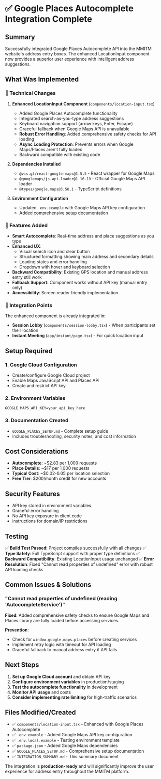 # ✅ Google Places Autocomplete Integration Complete

## Summary

Successfully integrated Google Places Autocomplete API into the MMITM website's address entry boxes. The enhanced LocationInput component now provides a superior user experience with intelligent address suggestions.

## What Was Implemented

### 🔧 Technical Changes

1. **Enhanced LocationInput Component** (`components/location-input.tsx`)

   - Added Google Places Autocomplete functionality
   - Integrated search-as-you-type address suggestions
   - Keyboard navigation support (arrow keys, Enter, Escape)
   - Graceful fallback when Google Maps API is unavailable
   - **Robust Error Handling**: Added comprehensive safety checks for API loading
   - **Async Loading Protection**: Prevents errors when Google Maps/Places aren't fully loaded
   - Backward compatible with existing code

2. **Dependencies Installed**

   - `@vis.gl/react-google-maps@1.5.5` - React wrapper for Google Maps
   - `@googlemaps/js-api-loader@1.16.10` - Official Google Maps API loader
   - `@types/google.maps@3.58.1` - TypeScript definitions

3. **Environment Configuration**
   - Updated `.env.example` with Google Maps API key configuration
   - Added comprehensive setup documentation

### 🎯 Features Added

- **Smart Autocomplete**: Real-time address and place suggestions as you type
- **Enhanced UX**:
  - Visual search icon and clear button
  - Structured formatting showing main address and secondary details
  - Loading states and error handling
  - Dropdown with hover and keyboard selection
- **Backward Compatibility**: Existing GPS location and manual address entry still work
- **Fallback Support**: Component works without API key (manual entry only)
- **Accessibility**: Screen reader friendly implementation

### 📍 Integration Points

The enhanced component is already integrated in:

- **Session Lobby** (`components/session-lobby.tsx`) - When participants set their location
- **Instant Meeting** (`app/instant/page.tsx`) - For quick location input

## Setup Required

### 1. Google Cloud Configuration

- Create/configure Google Cloud project
- Enable Maps JavaScript API and Places API
- Create and restrict API key

### 2. Environment Variables

```env
GOOGLE_MAPS_API_KEY=your_api_key_here
```

### 3. Documentation Created

- `GOOGLE_PLACES_SETUP.md` - Complete setup guide
- Includes troubleshooting, security notes, and cost information

## Cost Considerations

- **Autocomplete**: ~$2.83 per 1,000 requests
- **Place Details**: ~$17 per 1,000 requests
- **Typical Cost**: ~$0.02-0.05 per location selection
- **Free Tier**: $200/month credit for new accounts

## Security Features

- API key stored in environment variables
- Graceful error handling
- No API key exposure in client code
- Instructions for domain/IP restrictions

## Testing

✅ **Build Test Passed**: Project compiles successfully with all changes
✅ **Type Safety**: Full TypeScript support with proper type definitions
✅ **Backward Compatibility**: Existing LocationInput usage unchanged
✅ **Error Resolution**: Fixed "Cannot read properties of undefined" error with robust API loading checks

## Common Issues & Solutions

### "Cannot read properties of undefined (reading 'AutocompleteService')"

**Fixed**: Added comprehensive safety checks to ensure Google Maps and Places library are fully loaded before accessing services.

**Prevention**:

- Check for `window.google.maps.places` before creating services
- Implement retry logic with timeout for API loading
- Graceful fallback to manual address entry if API fails

## Next Steps

1. **Set up Google Cloud account** and obtain API key
2. **Configure environment variables** in production/staging
3. **Test the autocomplete functionality** in development
4. **Monitor API usage** and costs
5. **Consider implementing rate limiting** for high-traffic scenarios

## Files Modified/Created

- ✅ `components/location-input.tsx` - Enhanced with Google Places Autocomplete
- ✅ `.env.example` - Added Google Maps API key configuration
- ✅ `.env.local.example` - Testing environment template
- ✅ `package.json` - Added Google Maps dependencies
- ✅ `GOOGLE_PLACES_SETUP.md` - Comprehensive setup documentation
- ✅ `INTEGRATION_SUMMARY.md` - This summary document

The integration is **production-ready** and will significantly improve the user experience for address entry throughout the MMITM platform.
